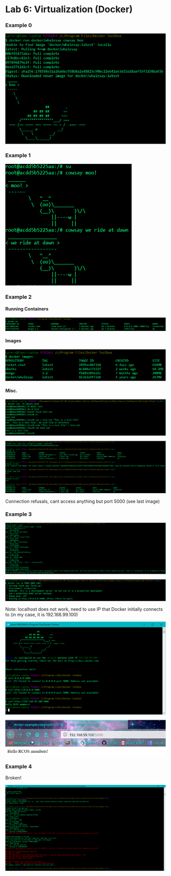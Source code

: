 # Lab 6: Virtualization (Docker)

### Example 0
![ex 0](ex0.PNG)

### Example 1
![ex 1](ex1.PNG)

### Example 2
#### Running Containers
![ex 2.1](ex2_1.PNG)

#### Images
![ex 2.2](ex2_2.PNG)

#### Misc.
![ex 2.3](ex2_3.PNG)

![ex 2.4](ex2_4.PNG)

Connection refusals, cant access anything but port 5000 (see last image)

### Example 3
![ex 3.1](ex3_1.PNG)

![ex 3.2](ex3_2.PNG)

Note: localhost does not work, need to use IP that Docker initially connects to (in my case, it is 192.168.99.100)

![ex 3.3](ex3_3.PNG)

![ex 3.4](ex3_4.PNG)

### Example 4

Broken!

![ex4 Broken](ex4_updated.PNG)

